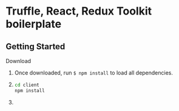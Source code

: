 # Truffle, React, Redux Toolkit boilerplate

## Getting Started

Download

1. Once downloaded, run `$ npm install` to load all dependencies.

2. ```bash
   cd client
   npm install
   ```

3.
